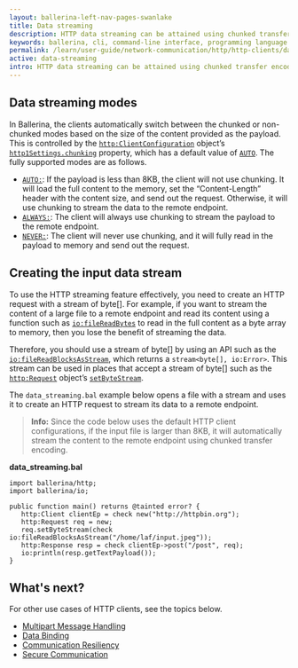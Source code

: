 ```yaml
---
layout: ballerina-left-nav-pages-swanlake
title: Data streaming
description: HTTP data streaming can be attained using chunked transfer encoding.
keywords: ballerina, cli, command-line interface, programming language
permalink: /learn/user-guide/network-communication/http/http-clients/data-streaming/
active: data-streaming
intro: HTTP data streaming can be attained using chunked transfer encoding.  
---
```


## Data streaming modes

In Ballerina, the clients automatically switch between the chunked or non-chunked modes based on the size of the content provided as the payload. This is controlled by the [`http:ClientConfiguration`](https://lib.ballerina.io/ballerina/http/latest/clients/Client) object’s [`http1Settings.chunking`](https://lib.ballerina.io/ballerina/http/latest/records/ClientHttp1Settings) property, which has a default value of [`AUTO`](https://lib.ballerina.io/ballerina/http/latest/constants#CHUNKING_AUTO). The fully supported modes are as follows.

- [`AUTO:`](https://lib.ballerina.io/ballerina/http/latest/constants#CHUNKING_AUTO): If the payload is less than 8KB, the client will not use chunking. It will load the full content to the memory, set the “Content-Length” header with the content size, and send out the request. Otherwise, it will use chunking to stream the data to the remote endpoint. 
- [`ALWAYS:`](https://lib.ballerina.io/ballerina/http/latest/constants#CHUNKING_ALWAYS): The client will always use chunking to stream the payload to the remote endpoint. 
- [`NEVER:`](https://lib.ballerina.io/ballerina/http/latest/constants#CHUNKING_NEVER): The client will never use chunking, and it will fully read in the payload to memory and send out the request. 

## Creating the input data stream

To use the HTTP streaming feature effectively, you need to create an HTTP request with a stream of byte[]. For example, if you want to stream the content of a large file to a remote endpoint and read its content using a function such as [`io:fileReadBytes`](https://lib.ballerina.io/ballerina/io/latest/functions#fileReadBytes) to read in the full content as a byte array to memory, then you lose the benefit of streaming the data. 

Therefore, you should use a stream of byte[] by using an API such as the [`io:fileReadBlocksAsStream`](https://lib.ballerina.io/ballerina/io/latest/functions#fileReadBlocksAsStream), which returns a `stream<byte[], io:Error>`. This stream can be used in places that accept a stream of byte[] such as the [`http:Request`](https://lib.ballerina.io/ballerina/http/latest/classes/Request) object’s [`setByteStream`](https://lib.ballerina.io/ballerina/http/latest/classes/Request#setByteStream). 

The `data_streaming.bal` example below opens a file with a stream and uses it to create an HTTP request to stream its data to a remote endpoint.

>**Info:** Since the code below uses the default HTTP client configurations, if the input file is larger than 8KB, it will automatically stream the content to the remote endpoint using chunked transfer encoding. 

**data_streaming.bal**

```ballerina
import ballerina/http;
import ballerina/io;
 
public function main() returns @tainted error? {
   http:Client clientEp = check new("http://httpbin.org");
   http:Request req = new;
   req.setByteStream(check io:fileReadBlocksAsStream("/home/laf/input.jpeg"));
   http:Response resp = check clientEp->post("/post", req);
   io:println(resp.getTextPayload());
}
```

## What's next?

For other use cases of HTTP clients, see the topics below.
- [Multipart Message Handling](/learn/network-communication/http/multipart-message-handling)
- [Data Binding](/learn/network-communication/http/data-binding)
- [Communication Resiliency](/learn/network-communication/http/communication-resiliency)
- [Secure Communication](/learn/network-communication/http/secure-communication)

<style> #tree-expand-all, #tree-collapse-all, .cTocElements {display:none;} .cGitButtonContainer {padding-left: 40px;} </style>

